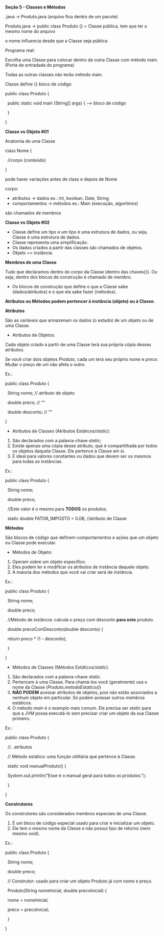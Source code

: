 **Seção 5 - Classes e Métodos**



.java -> Produto.java (arquivo fica dentro de um pacote)

Produto.java -> public class Produto {} = Classe pública, tem que ter o mesmo nome do arquivo

o nome influencia desde que a Classe seja pública





Programa real:

Escolha uma Classe para colocar dentro de outra Classe com método main. (Porta de entradada do programa)

Todas as outras classes não terão método main.



Classe define {} bloco de código

public class Produto {

 	public static void main (String\[] args) { --> bloco de código



 	}

}



**Classe vs Objeto #01**



Anatomia de uma Classe

class Nome {

 	//corpo (conteúdo)

}



pode haver variações antes de class e depois de Nome

corpo:

* atributos -> dados ex.: int, boolean, Date, String
* comportamentos -> métodos ex.: Main (execução, algoritmos)



são chamados de membros



**Classe vs Objeto #02**



* Classe define um tipo e um tipo é uma estrutura de dados, ou seja, Classe é uma estrutura de dados.
* Classe representa uma simplificação.
* Os dados criados a partir das classes são chamados de objetos.
* Objeto == instância.



**Membros de uma Classe**



Tudo que declaramos dentro do corpo da Classe (dentro das chaves{}). Ou seja, dentro dos blocos de construção é chamado de membro.



* Os blocos de construção que define o que a Classe sabe (dados/atributos) e o que ela sabe fazer (métodos).



**Atributos ou Métodos podem pertencer à instância (objeto) ou à Classe.**



**Atributos**

São as variáveis que armazenam os dados (o estado) de um objeto ou de uma Classe.



* Atributos de Objetos:



Cada objeto criado a partir de uma Classe terá sua própria cópia desses atributos.

Se você criar dois objetos *Produto*, cada um terá seu próprio *nome* e *preco*. Mudar o preço de um não afeta o outro.



Ex.:

public class Produto {

&nbsp;	String nome; // atributo de objeto

&nbsp;	double preco; // ""

&nbsp;	double desconto; // ""

}



* Atributos de Classes (Atributos Estáticos/*static*):



1. São declarados com a palavra-chave *static*;
2. Existe apenas uma cópia desse atributo, que é compartilhada por todos os objetos daquela Classe. Ele pertence à Classe em si.
3. É ideal para valores constantes ou dados que devem ser os mesmos para todas as instâncias.



Ex.:

public class Produto {

&nbsp;	String nome;

&nbsp;	double preco;



&nbsp;	//Este valor é o mesmo para **TODOS** os produtos.

&nbsp;	static double FATOR\_IMPOSTO = 0.08; //atributo de Classe



**Métodos**

São blocos de código que definem comportamentos e ações que um objeto ou Classe pode executar.



* Métodos de Objeto:



1. Operam sobre um objeto específico. 
2. Eles podem ler e modificar os atributos de instância daquele objeto.
3. A maioria dos métodos que você vai criar será de instância.



Ex.:

public class Produto {

&nbsp;	String nome;

&nbsp;	double preco;



&nbsp;	//Método de instância: calcula o preço com desconto **para este** produto.

&nbsp;	double precoComDesconto(double desconto) {

&nbsp;	return preco \* (1 - desconto);

&nbsp;	}

}





* Métodos de Classes (Métodos Estáticos/*static*).



1. São declarados com a palavra-chave *static*.
2. Pertencem à uma Classe. Para chamá-los você (geralmente) usa o nome da Classe (*Produto.metodoEstatico()*)
3. **NÃO PODEM** acessar atributos de objetos, pois não estão associados a nenhum objeto em particular. Só podem acessar outros membros estáticos.
4. O método *main* é o exemplo mais comum. Ele precisa ser *static* para que a JVM possa executá-lo sem precisar criar um objeto da sua Classe primeiro.



Ex.:

public class Produto {

&nbsp;	//.. atributos



&nbsp;	// Método estático: uma função utilitária que pertence à Classe.

&nbsp;	static void manualProduto() {

&nbsp;	System.out.println("Esse é o manual geral para todos os produtos.");

&nbsp;	}

}



**Construtores**

Os construtores são considerados membros especiais de uma Classe.



1. É um bloco de código especial usado para criar e inicializar um objeto.
2. Ele tem o mesmo nome da Classe e não possui tipo de retorno (nem mesmo *void*).



Ex.:

public class Produto {

&nbsp;	String nome;

&nbsp;	double preco;



&nbsp;	// Construtor: usado para criar um objeto Produto já com nome e preço.

&nbsp;	Produto(String nomeInicial, double precoInicial) {

&nbsp;		nome = nomeInicial;

&nbsp;		preco = precoInicial;

&nbsp;	}

}






